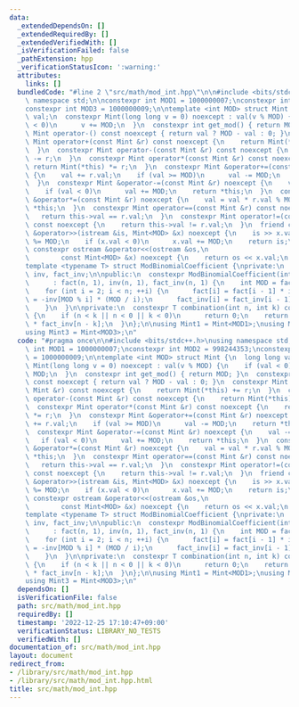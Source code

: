 ```yaml
---
data:
  _extendedDependsOn: []
  _extendedRequiredBy: []
  _extendedVerifiedWith: []
  _isVerificationFailed: false
  _pathExtension: hpp
  _verificationStatusIcon: ':warning:'
  attributes:
    links: []
  bundledCode: "#line 2 \"src/math/mod_int.hpp\"\n\n#include <bits/stdc++.h>\nusing\
    \ namespace std;\n\nconstexpr int MOD1 = 1000000007;\nconstexpr int MOD2 = 998244353;\n\
    constexpr int MOD3 = 1000000009;\n\ntemplate <int MOD> struct Mint {\n  long long\
    \ val;\n  constexpr Mint(long long v = 0) noexcept : val(v % MOD) {\n    if (val\
    \ < 0)\n      v += MOD;\n  }\n  constexpr int get_mod() { return MOD; }\n  constexpr\
    \ Mint operator-() const noexcept { return val ? MOD - val : 0; }\n  constexpr\
    \ Mint operator+(const Mint &r) const noexcept {\n    return Mint(*this) += r;\n\
    \  }\n  constexpr Mint operator-(const Mint &r) const noexcept {\n    return Mint(*this)\
    \ -= r;\n  }\n  constexpr Mint operator*(const Mint &r) const noexcept {\n   \
    \ return Mint(*this) *= r;\n  }\n  constexpr Mint &operator+=(const Mint &r) noexcept\
    \ {\n    val += r.val;\n    if (val >= MOD)\n      val -= MOD;\n    return *this;\n\
    \  }\n  constexpr Mint &operator-=(const Mint &r) noexcept {\n    val -= r.val;\n\
    \    if (val < 0)\n      val += MOD;\n    return *this;\n  }\n  constexpr Mint\
    \ &operator*=(const Mint &r) noexcept {\n    val = val * r.val % MOD;\n    return\
    \ *this;\n  }\n  constexpr Mint operator==(const Mint &r) const noexcept {\n \
    \   return this->val == r.val;\n  }\n  constexpr Mint operator!=(const Mint &r)\
    \ const noexcept {\n    return this->val != r.val;\n  }\n  friend constexpr istream\
    \ &operator>>(istream &is, Mint<MOD> &x) noexcept {\n    is >> x.val;\n    x.val\
    \ %= MOD;\n    if (x.val < 0)\n      x.val += MOD;\n    return is;\n  }\n  friend\
    \ constexpr ostream &operator<<(ostream &os,\n                               \
    \        const Mint<MOD> &x) noexcept {\n    return os << x.val;\n  }\n};\n\n\
    template <typename T> struct ModBinomialCoefficient {\nprivate:\n  vector<T> fact,\
    \ inv, fact_inv;\n\npublic:\n  constexpr ModBinomialCoefficient(int n) noexcept\n\
    \      : fact(n, 1), inv(n, 1), fact_inv(n, 1) {\n    int MOD = fact[0].get_mod();\n\
    \    for (int i = 2; i < n; ++i) {\n      fact[i] = fact[i - 1] * i;\n      inv[i]\
    \ = -inv[MOD % i] * (MOD / i);\n      fact_inv[i] = fact_inv[i - 1] * inv[i];\n\
    \    }\n  }\n\nprivate:\n  constexpr T combination(int n, int k) const noexcept\
    \ {\n    if (n < k || n < 0 || k < 0)\n      return 0;\n    return fact[n] * fact_inv[k]\
    \ * fact_inv[n - k];\n  }\n};\n\nusing Mint1 = Mint<MOD1>;\nusing Mint2 = Mint<MOD2>;\n\
    using Mint3 = Mint<MOD3>;\n"
  code: "#pragma once\n\n#include <bits/stdc++.h>\nusing namespace std;\n\nconstexpr\
    \ int MOD1 = 1000000007;\nconstexpr int MOD2 = 998244353;\nconstexpr int MOD3\
    \ = 1000000009;\n\ntemplate <int MOD> struct Mint {\n  long long val;\n  constexpr\
    \ Mint(long long v = 0) noexcept : val(v % MOD) {\n    if (val < 0)\n      v +=\
    \ MOD;\n  }\n  constexpr int get_mod() { return MOD; }\n  constexpr Mint operator-()\
    \ const noexcept { return val ? MOD - val : 0; }\n  constexpr Mint operator+(const\
    \ Mint &r) const noexcept {\n    return Mint(*this) += r;\n  }\n  constexpr Mint\
    \ operator-(const Mint &r) const noexcept {\n    return Mint(*this) -= r;\n  }\n\
    \  constexpr Mint operator*(const Mint &r) const noexcept {\n    return Mint(*this)\
    \ *= r;\n  }\n  constexpr Mint &operator+=(const Mint &r) noexcept {\n    val\
    \ += r.val;\n    if (val >= MOD)\n      val -= MOD;\n    return *this;\n  }\n\
    \  constexpr Mint &operator-=(const Mint &r) noexcept {\n    val -= r.val;\n \
    \   if (val < 0)\n      val += MOD;\n    return *this;\n  }\n  constexpr Mint\
    \ &operator*=(const Mint &r) noexcept {\n    val = val * r.val % MOD;\n    return\
    \ *this;\n  }\n  constexpr Mint operator==(const Mint &r) const noexcept {\n \
    \   return this->val == r.val;\n  }\n  constexpr Mint operator!=(const Mint &r)\
    \ const noexcept {\n    return this->val != r.val;\n  }\n  friend constexpr istream\
    \ &operator>>(istream &is, Mint<MOD> &x) noexcept {\n    is >> x.val;\n    x.val\
    \ %= MOD;\n    if (x.val < 0)\n      x.val += MOD;\n    return is;\n  }\n  friend\
    \ constexpr ostream &operator<<(ostream &os,\n                               \
    \        const Mint<MOD> &x) noexcept {\n    return os << x.val;\n  }\n};\n\n\
    template <typename T> struct ModBinomialCoefficient {\nprivate:\n  vector<T> fact,\
    \ inv, fact_inv;\n\npublic:\n  constexpr ModBinomialCoefficient(int n) noexcept\n\
    \      : fact(n, 1), inv(n, 1), fact_inv(n, 1) {\n    int MOD = fact[0].get_mod();\n\
    \    for (int i = 2; i < n; ++i) {\n      fact[i] = fact[i - 1] * i;\n      inv[i]\
    \ = -inv[MOD % i] * (MOD / i);\n      fact_inv[i] = fact_inv[i - 1] * inv[i];\n\
    \    }\n  }\n\nprivate:\n  constexpr T combination(int n, int k) const noexcept\
    \ {\n    if (n < k || n < 0 || k < 0)\n      return 0;\n    return fact[n] * fact_inv[k]\
    \ * fact_inv[n - k];\n  }\n};\n\nusing Mint1 = Mint<MOD1>;\nusing Mint2 = Mint<MOD2>;\n\
    using Mint3 = Mint<MOD3>;\n"
  dependsOn: []
  isVerificationFile: false
  path: src/math/mod_int.hpp
  requiredBy: []
  timestamp: '2022-12-25 17:10:47+09:00'
  verificationStatus: LIBRARY_NO_TESTS
  verifiedWith: []
documentation_of: src/math/mod_int.hpp
layout: document
redirect_from:
- /library/src/math/mod_int.hpp
- /library/src/math/mod_int.hpp.html
title: src/math/mod_int.hpp
---
```

